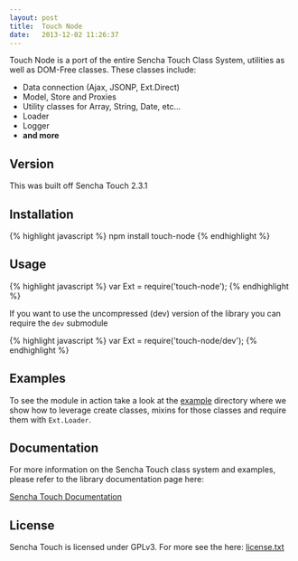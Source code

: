 ```yaml
---
layout: post
title:  Touch Node
date:   2013-12-02 11:26:37
---
```

  
Touch Node is a port of the entire Sencha Touch Class System, utilities as well as DOM-Free classes. These classes include:

- Data connection (Ajax, JSONP, Ext.Direct)
- Model, Store and Proxies
- Utility classes for Array, String, Date, etc...
- Loader
- Logger
- **and more**

## Version
This was built off Sencha Touch 2.3.1

## Installation
{% highlight javascript %}
npm install touch-node
{% endhighlight %}

## Usage

{% highlight javascript %}
var Ext = require('touch-node');
{% endhighlight %}

If you want to use the uncompressed (dev) version of the library you can require the `dev` submodule

{% highlight javascript %}
var Ext = require('touch-node/dev');
{% endhighlight %}

## Examples
To see the module in action take a look at the [example](../master/example) directory where we show how to leverage create classes, mixins for those classes and require them with `Ext.Loader`.

## Documentation
For more information on the Sencha Touch class system and examples, please refer to the library documentation page here:

[Sencha Touch Documentation](docs.sencha.com/touch/2.3.1/)

## License
Sencha Touch is licensed under GPLv3. For more see the here:
[license.txt](../master/license.txt)
